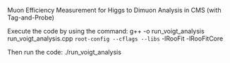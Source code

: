 Muon Efficiency Measurement for Higgs to Dimuon Analysis in CMS (with Tag-and-Probe)

Execute the code by using the command: g++ -o run_voigt_analysis run_voigt_analysis.cpp `root-config --cflags --libs` -lRooFit -lRooFitCore

Then run the code: ./run_voigt_analysis 

